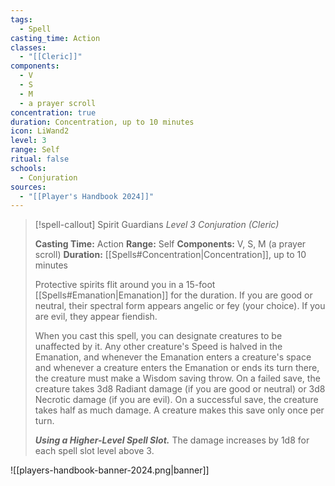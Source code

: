 ```yaml
---
tags:
  - Spell
casting_time: Action
classes:
  - "[[Cleric]]"
components:
  - V
  - S
  - M
  - a prayer scroll
concentration: true
duration: Concentration, up to 10 minutes
icon: LiWand2
level: 3
range: Self
ritual: false
schools:
  - Conjuration
sources: 
  - "[[Player's Handbook 2024]]"
---
```

>[!spell-callout] Spirit Guardians
>_Level 3 Conjuration (Cleric)_
>
>**Casting Time:** Action
>**Range:** Self
>**Components:** V, S, M (a prayer scroll)
>**Duration:** [[Spells#Concentration\|Concentration]], up to 10 minutes
>
>Protective spirits flit around you in a 15-foot [[Spells#Emanation\|Emanation]] for the duration. If you are good or neutral, their spectral form appears angelic or fey (your choice). If you are evil, they appear fiendish.
>
>When you cast this spell, you can designate creatures to be unaffected by it. Any other creature's Speed is halved in the Emanation, and whenever the Emanation enters a creature's space and whenever a creature enters the Emanation or ends its turn there, the creature must make a Wisdom saving throw. On a failed save, the creature takes 3d8 Radiant damage (if you are good or neutral) or 3d8 Necrotic damage (if you are evil). On a successful save, the creature takes half as much damage. A creature makes this save only once per turn.
>
>**_Using a Higher-Level Spell Slot._** The damage increases by 1d8 for each spell slot level above 3.


![[players-handbook-banner-2024.png|banner]]